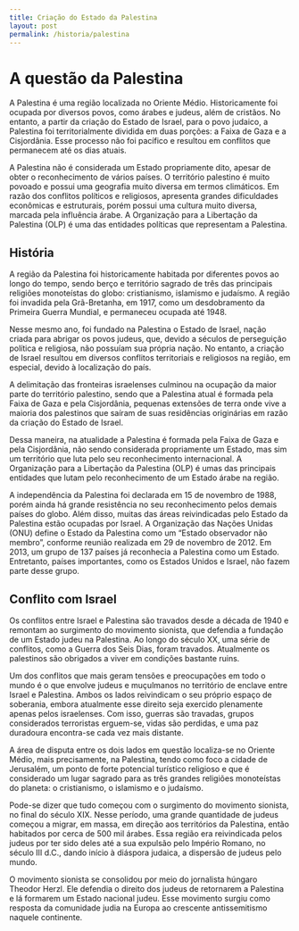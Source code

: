 ```yaml
---
title: Criação do Estado da Palestina
layout: post
permalink: /historia/palestina
---
```


# A questão da Palestina
A Palestina é uma região localizada no Oriente Médio. Historicamente foi ocupada por diversos povos, como árabes e judeus, além de cristãos. No entanto, a partir da criação do Estado de Israel, para o povo judaico, a Palestina foi territorialmente dividida em duas porções: a Faixa de Gaza e a Cisjordânia. Esse processo não foi pacífico e resultou em conflitos que permanecem até os dias atuais.

A Palestina não é considerada um Estado propriamente dito, apesar de obter o reconhecimento de vários países. O território palestino é muito povoado e possui uma geografia muito diversa em termos climáticos. Em razão dos conflitos políticos e religiosos, apresenta grandes dificuldades econômicas e estruturais, porém possui uma cultura muito diversa, marcada pela influência árabe. A Organização para a Libertação da Palestina (OLP) é uma das entidades políticas que representam a Palestina.

## História
A região da Palestina foi historicamente habitada por diferentes povos ao longo do tempo, sendo berço e território sagrado de três das principais religiões monoteístas do globo: cristianismo, islamismo e judaísmo. A região foi invadida pela Grã-Bretanha, em 1917, como um desdobramento da Primeira Guerra Mundial, e permaneceu ocupada até 1948.

Nesse mesmo ano, foi fundado na Palestina o Estado de Israel, nação criada para abrigar os povos judeus, que, devido a séculos de perseguição política e religiosa, não possuíam sua própria nação. No entanto, a criação de Israel resultou em diversos conflitos territoriais e religiosos na região, em especial, devido à localização do país.

A delimitação das fronteiras israelenses culminou na ocupação da maior parte do território palestino, sendo que a Palestina atual é formada pela Faixa de Gaza e pela Cisjordânia, pequenas extensões de terra onde vive a maioria dos palestinos que saíram de suas residências originárias em razão da criação do Estado de Israel.

Dessa maneira, na atualidade a Palestina é formada pela Faixa de Gaza e pela Cisjordânia, não sendo considerada propriamente um Estado, mas sim um território que luta pelo seu reconhecimento internacional. A Organização para a Libertação da Palestina (OLP) é umas das principais entidades que lutam pelo reconhecimento de um Estado árabe na região.

A independência da Palestina foi declarada em 15 de novembro de 1988, porém ainda há grande resistência no seu reconhecimento pelos demais países do globo. Além disso, muitas das áreas reivindicadas pelo Estado da Palestina estão ocupadas por Israel. A Organização das Nações Unidas (ONU) define o Estado da Palestina como um “Estado observador não membro”, conforme reunião realizada em 29 de novembro de 2012. Em 2013, um grupo de 137 países já reconhecia a Palestina como um Estado. Entretanto, países importantes, como os Estados Unidos e Israel, não fazem parte desse grupo.

## Conflito com Israel
Os conflitos entre Israel e Palestina são travados desde a década de 1940 e remontam ao surgimento do movimento sionista, que defendia a fundação de um Estado judeu na Palestina. Ao longo do século XX, uma série de conflitos, como a Guerra dos Seis Dias, foram travados. Atualmente os palestinos são obrigados a viver em condições bastante ruins.

Um dos conflitos que mais geram tensões e preocupações em todo o mundo é o que envolve judeus e muçulmanos no território de enclave entre Israel e Palestina. Ambos os lados reivindicam o seu próprio espaço de soberania, embora atualmente esse direito seja exercido plenamente apenas pelos israelenses. Com isso, guerras são travadas, grupos considerados terroristas erguem-se, vidas são perdidas, e uma paz duradoura encontra-se cada vez mais distante.

A área de disputa entre os dois lados em questão localiza-se no Oriente Médio, mais precisamente, na Palestina, tendo como foco a cidade de Jerusalém, um ponto de forte potencial turístico religioso e que é considerado um lugar sagrado para as três grandes religiões monoteístas do planeta: o cristianismo, o islamismo e o judaísmo.

Pode-se dizer que tudo começou com o surgimento do movimento sionista, no final do século XIX. Nesse período, uma grande quantidade de judeus começou a migrar, em massa, em direção aos territórios da Palestina, então habitados por cerca de 500 mil árabes. Essa região era reivindicada pelos judeus por ter sido deles até a sua expulsão pelo Império Romano, no século III d.C., dando início à diáspora judaica, a dispersão de judeus pelo mundo.

O movimento sionista se consolidou por meio do jornalista húngaro Theodor Herzl. Ele defendia o direito dos judeus de retornarem a Palestina e lá formarem um Estado nacional judeu. Esse movimento surgiu como resposta da comunidade judia na Europa ao crescente antissemitismo naquele continente.
